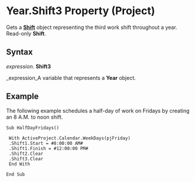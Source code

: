 
# Year.Shift3 Property (Project)

Gets a  **[Shift](bf224646-d1c6-bc4a-1cce-a08b2f4e417d.md)** object representing the third work shift throughout a year. Read-only **Shift**.


## Syntax

 _expression_. **Shift3**

 _expression_A variable that represents a  **Year** object.


## Example

The following example schedules a half-day of work on Fridays by creating an 8 A.M. to noon shift.


```
Sub HalfDayFridays() 
 
 With ActiveProject.Calendar.WeekDays(pjFriday) 
 .Shift1.Start = #8:00:00 AM# 
 .Shift1.Finish = #12:00:00 PM# 
 .Shift2.Clear 
 .Shift3.Clear 
 End With 
 
End Sub
```

